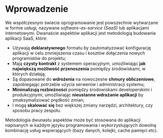 Wprowadzenie
============

We współczesnym świecie oprogramowanie jest powszechnie wytwarzane w formie usługi, nazywane  _software-as-sarvice (SaaS)_ lub aplikacjami internetowymi. Dwanaście aspektów aplikacji jest metodologią budowania aplikacji SaaS, które: 

* Używają **deklaratywnego** formatu by zautomatyzować konfigurację aplikacji w celu zmniejszenia czasu i kosztów dołączenia nowych programistów do projektu;
* Mają **czysty kontrakt** z systemem operacyjnym, umożliwiając **jak największą możliwość przenoszenia** pomiędzy środowiskami, w których działają;
* Są dopasowane do **wdrożenia** na nowoczesne **chmury obliczeniowe**, zapobiegając potrzebie użycia serwerów i administracji systemu;
* **Minimalizują rozbieżności** pomiędzy środowiskami developerskimi i produkcyjnymi, umożliwiając **nieustanne wdrażanie aplikacji** by zmaksymalizować prędkość zmian;
* I mogą **skalować się** bez większej zmiany narzędzi, architektury, czy sposobu pracy zespołu.

Metodologia dwunastu aspektów może być stosowana do aplikacji napisanych w każdym języku programowania i wykorzystujących dowolną kombinację usług wspierających (bazy danych, kolejki, cache pamięci etc).
